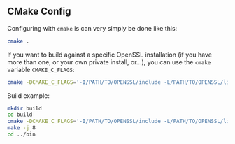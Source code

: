 ## CMake Config

Configuring with `cmake` is can very simply be done like this:

~~~ bash
cmake .
~~~

If you want to build against a specific OpenSSL installation (if you have
more than one, or your own private install, or...), you can use the `cmake`
variable `CMAKE_C_FLAGS`:

~~~ bash
cmake -DCMAKE_C_FLAGS='-I/PATH/TO/OPENSSL/include -L/PATH/TO/OPENSSL/lib' .
~~~

Build example:

~~~ bash
mkdir build
cd build
cmake -DCMAKE_C_FLAGS='-I/PATH/TO/OPENSSL/include -L/PATH/TO/OPENSSL/lib' ..
make -j 8
cd ../bin
~~~
